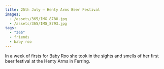 ```yaml
---
title: 25th July — Henty Arms Beer Festival
images:
  - /assets/365/IMG_8788.jpg
  - /assets/365/IMG_8793.jpg
tags:
  - "365"
  - friends
  - baby roo
---
```

In a week of firsts for Baby Roo she took in the sights and smells of her first beer festival at the Henty Arms in Ferring. 